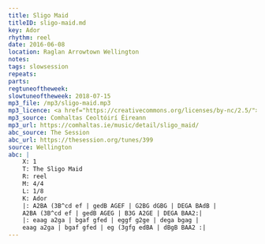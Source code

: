 ```yaml
---
title: Sligo Maid
titleID: sligo-maid.md
key: Ador
rhythm: reel
date: 2016-06-08
location: Raglan Arrowtown Wellington
notes:
tags: slowsession
repeats: 
parts: 
regtuneoftheweek:
slowtuneoftheweek: 2018-07-15
mp3_file: /mp3/sligo-maid.mp3
mp3_licence: <a href="https://creativecommons.org/licenses/by-nc/2.5/">CC-BY-NC-2.5</a>
mp3_source: Comhaltas Ceoltóirí Éireann
mp3_url: https://comhaltas.ie/music/detail/sligo_maid/
abc_source: The Session
abc_url: https://thesession.org/tunes/399
source: Wellington
abc: |
    X: 1
    T: The Sligo Maid
    R: reel
    M: 4/4
    L: 1/8
    K: Ador
    |: A2BA (3B^cd ef | gedB AGEF | G2BG dGBG | DEGA BAdB |
    A2BA (3B^cd ef | gedB AGEG | B3G A2GE | DEGA BAA2:|
    |: eaag a2ga | bgaf gfed | eggf g2ge | dega bgag |
    eaag a2ga | bgaf gfed | eg (3gfg edBA | dBgB BAA2 :|
---
```

